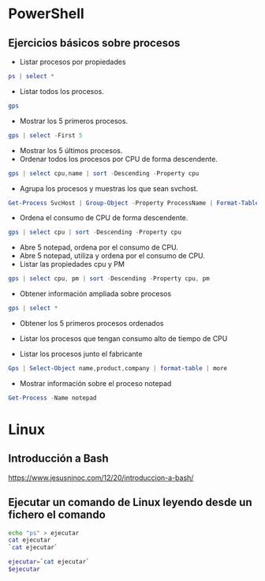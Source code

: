 # PowerShell

## Ejercicios básicos sobre procesos
- Listar procesos por propiedades
```PowerShell
ps | select *
```
- Listar todos los procesos.
```PowerShell
gps
```
- Mostrar los 5 primeros procesos.
```PowerShell
gps | select -First 5
```
- Mostrar los 5 últimos procesos.
- Ordenar todos los procesos por CPU de forma descendente.
```PowerShell
gps | select cpu,name | sort -Descending -Property cpu
```
- Agrupa los procesos y muestras los que sean svchost.
```PowerShell
Get-Process SvcHost | Group-Object -Property ProcessName | Format-Table Name, Count
```
- Ordena el consumo de CPU de forma descendente.
```PowerShell
gps | select cpu | sort -Descending -Property cpu
```
- Abre 5 notepad, ordena por el consumo de CPU.
- Abre 5 notepad, utiliza y ordena por el consumo de CPU.
- Listar las propiedades cpu y PM
```PowerShell
gps | select cpu, pm | sort -Descending -Property cpu, pm
```
- Obtener información ampliada sobre procesos
```PowerShell
gps | select *
```
- Obtener los 5 primeros procesos ordenados
- Listar los procesos que tengan consumo alto de tiempo de CPU

- Listar los procesos junto el fabricante
```PowerShell
Gps | Select-Object name,product,company | format-table | more
```
- Mostrar información sobre el proceso notepad
```PowerShell
Get-Process -Name notepad
```

# Linux

## Introducción a Bash
https://www.jesusninoc.com/12/20/introduccion-a-bash/

## Ejecutar un comando de Linux leyendo desde un fichero el comando
```Bash
echo "ps" > ejecutar
cat ejecutar
`cat ejecutar`
```
```Bash
ejecutar=`cat ejecutar`
$ejecutar
```
